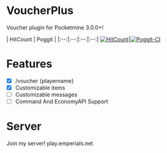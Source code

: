 # VoucherPlus
Voucher plugin for Pocketmine 3.0.0+!

| HitCount | Poggit |
|:--:|:--:|:--:|:--:|
[![HitCount](http://hits.dwyl.io/feggitshell@gmail.com/voucherplus.svg)](http://hits.dwyl.io/feggitshell@gmail.com/voucherplus)|[![Poggit-CI](https://poggit.pmmp.io/ci.shield/Shelly7w7/VoucherPlus/VoucherPlus)](https://poggit.pmmp.io/ci/Shelly7w7/VoucherPlus/VoucherPlus)
# Features
- [x] /voucher {playername}
- [x] Customizable items
- [ ] Customizable messages
- [ ] Command And EconomyAPI Support

# Server 
Join my server! play.emperials.net
